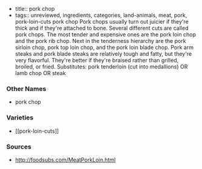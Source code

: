 - title:: pork chop
- tags:: unreviewed, ingredients, categories, land-animals, meat, pork, pork-loin-cuts
pork chop Pork chops usually turn out juicier if they're thick and if they're attached to bone. Several different cuts are called pork chops. The most tender and expensive ones are the pork loin chop and the pork rib chop. Next in the tenderness hierarchy are the pork sirloin chop, pork top loin chop, and the pork loin blade chop. Pork arm steaks and pork blade steaks are relatively tough and fatty, but they're very flavorful. They're better if they're braised rather than grilled, broiled, or fried. Substitutes: pork tenderloin (cut into medallions) OR lamb chop OR steak

### Other Names

* pork chop

### Varieties

* [[pork-loin-cuts]]

### Sources
* http://foodsubs.com/MeatPorkLoin.html
